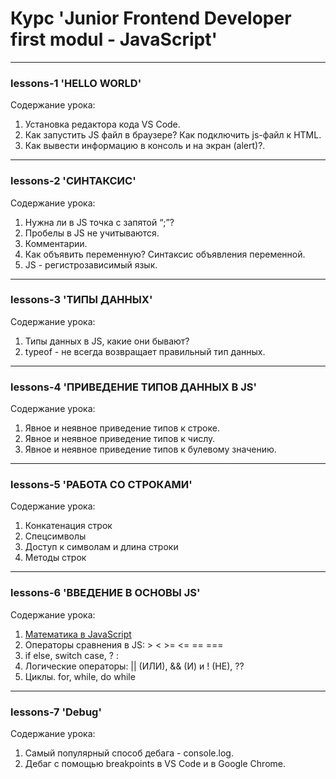 # Курс 'Junior Frontend Developer first modul - JavaScript'

---

### lessons-1 'HELLO WORLD'

Содержание урока:

1.  Установка редактора кода VS Code.
2.  Как запустить JS файл в браузере? Как подключить js-файл к HTML.
3.  Как вывести информацию в консоль и на экран (alert)?.

---

### lessons-2 'СИНТАКСИС'

Содержание урока:

1. Нужна ли в JS точка с запятой “;”?
2. Пробелы в JS не учитываются.
3. Комментарии.
4. Как объявить переменную? Синтаксис объявления переменной.
5. JS - регистрозависимый язык.

---

### lessons-3 'ТИПЫ ДАННЫХ'

Содержание урока:

1. Типы данных в JS, какие они бывают?
2. typeof - не всегда возвращает правильный тип данных.

---

### lessons-4 'ПРИВЕДЕНИЕ ТИПОВ ДАННЫХ В JS'

Содержание урока:

1. Явное и неявное приведение типов к строке.
2. Явное и неявное приведение типов к числу.
3. Явное и неявное приведение типов к булевому значению.

---

### lessons-5 'РАБОТА СО СТРОКАМИ'

Содержание урока:

1. Конкатенация строк
2. Спецсимволы
3. Доступ к символам и длина строки
4. Методы строк

---

### lessons-6 'ВВЕДЕНИЕ В ОСНОВЫ JS'

Содержание урока:

1. [Математика в JavaScript](https://learn.javascript.ru/operators)
2. Операторы сравнения в JS: > < >= <= == ===
3. if else, switch case, ? :
4. Логические операторы: || (ИЛИ), && (И) и ! (НЕ), ??
5. Циклы. for, while, do while

---

### lessons-7 'Debug'

Содержание урока:

1. Самый популярный способ дебага - console.log.
2. Дебаг с помощью breakpoints в VS Code и в Google Chrome.